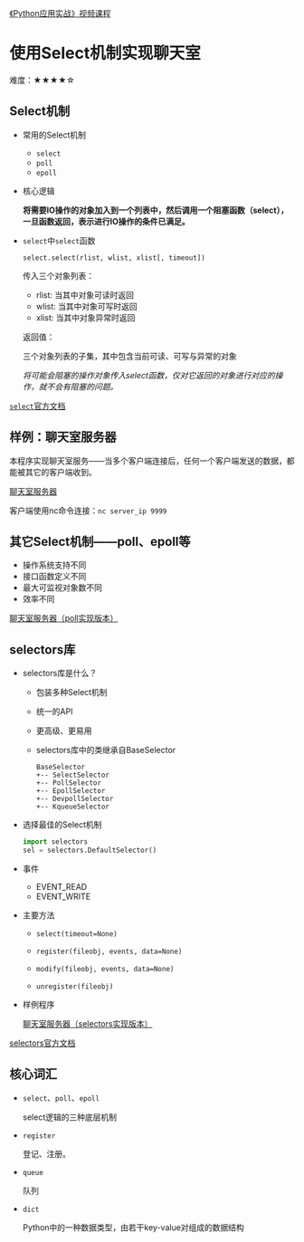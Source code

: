 [《Python应用实战》视频课程](https://study.163.com/course/courseMain.htm?courseId=1209533804&share=2&shareId=400000000624093)

# 使用Select机制实现聊天室

难度：★★★★☆

## Select机制

- 常用的Select机制
    + `select`
    + `poll`
    + `epoll`

- 核心逻辑

  **将需要IO操作的对象加入到一个列表中，然后调用一个阻塞函数（select），一旦函数返回，表示进行IO操作的条件已满足。**

- `select`中`select`函数

  `select.select(rlist, wlist, xlist[, timeout])`

  传入三个对象列表：

    + rlist: 当其中对象可读时返回
    + wlist: 当其中对象可写时返回
    + xlist: 当其中对象异常时返回

  返回值：

    三个对象列表的子集，其中包含当前可读、可写与异常的对象

  *将可能会阻塞的操作对象传入select函数，仅对它返回的对象进行对应的操作，就不会有阻塞的问题。*

[`select`官方文档](https://docs.python.org/3/library/select.html)

## 样例：聊天室服务器
本程序实现聊天室服务——当多个客户端连接后，任何一个客户端发送的数据，都能被其它的客户端收到。

[聊天室服务器](programs/ChatroomServer_select.py)

客户端使用nc命令连接：`nc server_ip 9999`

## 其它Select机制——poll、epoll等

- 操作系统支持不同
- 接口函数定义不同
- 最大可监视对象数不同
- 效率不同

[聊天室服务器（poll实现版本）](programs/ChatroomServer_poll.py)

## selectors库

- selectors库是什么？
    - 包装多种Select机制
    - 统一的API
    - 更高级、更易用
    - selectors库中的类继承自BaseSelector

        ```
        BaseSelector
        +-- SelectSelector
        +-- PollSelector
        +-- EpollSelector
        +-- DevpollSelector
        +-- KqueueSelector
        ```

- 选择最佳的Select机制

    ```python
    import selectors
    sel = selectors.DefaultSelector()
    ```

- 事件
    + EVENT_READ
    + EVENT_WRITE

- 主要方法
    + `select(timeout=None)`

    + `register(fileobj, events, data=None)`
    + `modify(fileobj, events, data=None)`
    + `unregister(fileobj)`

- 样例程序

  [聊天室服务器（selectors实现版本）](programs/ChatroomServer_selectors.py)

[selectors官方文档](https://docs.python.org/3/library/selectors.html)

## 核心词汇

- `select`、`poll`、`epoll`

  select逻辑的三种底层机制

- `register`

  登记、注册。

- `queue`

  队列

- `dict`

  Python中的一种数据类型，由若干key-value对组成的数据结构
